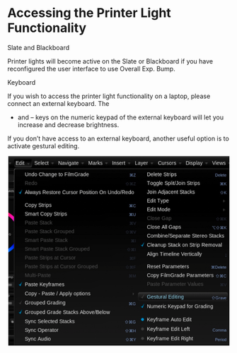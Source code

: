# Accessing the Printer Light Functionality



Slate and Blackboard

Printer lights will become active on the Slate or Blackboard if you have reconfigured the user interface to use Overall Exp. Bump.

Keyboard

If you wish to access the printer light functionality on a laptop, please connect an external keyboard. The

* and – keys on the numeric keypad of the external keyboard will let you increase and decrease brightness.

If you don’t have access to an external keyboard, another useful option is to activate gestural editing.

![Image 29. Edit menu options. The Gestural Editing option is highlighted in blue.](../.gitbook/assets/2021-10-06-00.23.58.png)


